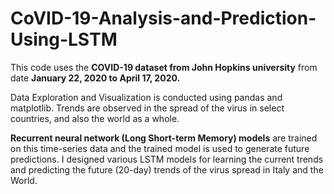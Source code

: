 # CoVID-19-Analysis-and-Prediction-Using-LSTM

This code uses the <b>COVID-19 dataset from John Hopkins university</b> from date <b>January 22, 2020 to April 17, 2020.</b> <br>

Data Exploration and Visualization is conducted using pandas and matplotlib. Trends are observed in the spread of the virus in select countries, and also the world as a whole. <br>

<b>Recurrent neural network (Long Short-term Memory) models</b> are trained on this time-series data and the trained model is used to generate future predictions. I designed various LSTM models for learning the current trends and predicting the future (20-day) trends of the virus spread in Italy and the World. 
